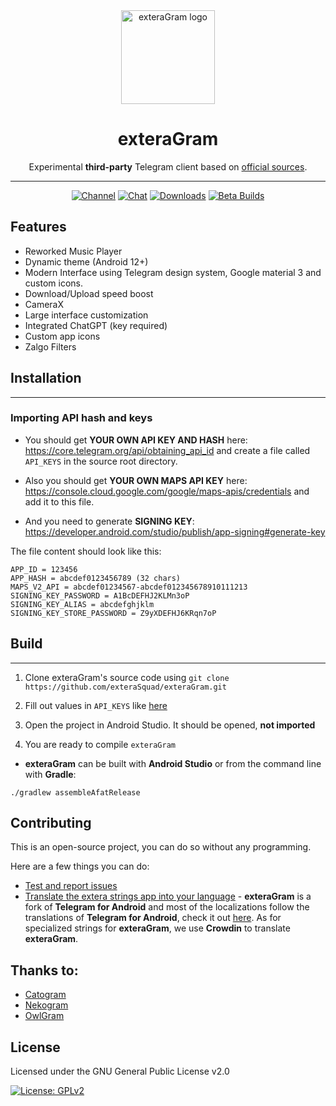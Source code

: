 
  
<div align="center">

  <img src="https://i.imgur.com/5EmxevP.png" alt="exteraGram logo" width="150px" />
  
  # exteraGram

  
  Experimental **third-party** Telegram client based on [official sources](https://github.com/DrKLO/Telegram).
  
  ---
  [![Channel](https://img.shields.io/badge/Channel-Telegram-red.svg)](https://t.me/exteraGram)
  [![Chat](https://img.shields.io/badge/Chat-Telegram-red.svg)](https://t.me/exteraChat)
  [![Downloads](https://img.shields.io/badge/Release%20at%20-%20Telegram-red.svg)](https://t.me/exteraReleases)
  [![Beta Builds](https://img.shields.io/badge/Beta%20at%20-%20Telegram-red.svg)](https://t.me/exteraGramCI)
</div>

## Features

- Reworked Music Player
- Dynamic theme (Android 12+)
- Modern Interface using Telegram design system, Google material 3 and custom icons.
- Download/Upload speed boost
- CameraX
- Large interface customization
- Integrated ChatGPT (key required)
- Custom app icons
- Zalgo Filters


## Installation
---
### Importing API hash and keys

- You should get **YOUR OWN API KEY AND HASH** here: https://core.telegram.org/api/obtaining_api_id and create a file called `API_KEYS` in the source root directory.

- Also you should get **YOUR OWN MAPS API KEY** here: https://console.cloud.google.com/google/maps-apis/credentials and add it to this file.

- And you need to generate **SIGNING KEY**: https://developer.android.com/studio/publish/app-signing#generate-key

  

The file content should look like this:

```
APP_ID = 123456
APP_HASH = abcdef0123456789 (32 chars)
MAPS_V2_API = abcdef01234567-abcdef012345678910111213
SIGNING_KEY_PASSWORD = A1BcDEFHJ2KLMn3oP
SIGNING_KEY_ALIAS = abcdefghjklm
SIGNING_KEY_STORE_PASSWORD = Z9yXDEFHJ6KRqn7oP
```

## Build
---

1. Clone exteraGram's source code using `git clone https://github.com/exteraSquad/exteraGram.git`

2. Fill out values in `API_KEYS` like [here](https://github.com/exteraSquad/exteraGram#importing-api-hash-and-keys)

3. Open the project in Android Studio. It should be opened, **not imported**

4. You are ready to compile `exteraGram`

  

-  **exteraGram** can be built with **Android Studio** or from the command line with **Gradle**:

```
./gradlew assembleAfatRelease
```

## Contributing

This is an open-source project, you can do so without any programming.

Here are a few things you can do:

- [Test and report issues](https://github.com/exteraSquad/exteraGram/issues/new/choose)
- [Translate the extera strings app into your language](https://crowdin.com/project/exteralocales) -
**exteraGram** is a fork of **Telegram for Android** and most of the localizations follow the translations of **Telegram for Android**, check it out [here](https://translations.telegram.org/en/android/). As for specialized strings for **exteraGram**, we use **Crowdin** to translate **exteraGram**.


 ## Thanks to:
- [Catogram](https://github.com/Catogram/Catogram)
- [Nekogram](https://gitlab.com/Nekogram/Nekogram)
- [OwlGram](https://github.com/OwlGramDev/OwlGram)

License
---
Licensed under the GNU General Public License v2.0

[![License: GPLv2](https://img.shields.io/badge/License-GPL%20v2-red.svg?style=for-the-badge)](https://github.com/exteraSquad/exteraGram/blob/main/LICENSE)
